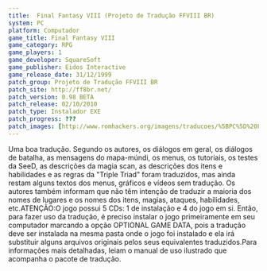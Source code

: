 ```yaml
---
title:  Final Fantasy VIII (Projeto de Tradução FFVIII BR)
system: PC
platform: Computador
game_title: Final Fantasy VIII
game_category: RPG
game_players: 1
game_developer: SquareSoft
game_publisher: Eidos Interactive
game_release_date: 31/12/1999
patch_group: Projeto de Tradução FFVIII BR
patch_site: http://ff8br.net/
patch_version: 0.98 BETA
patch_release: 02/10/2010
patch_type: Instalador EXE
patch_progress: ???
patch_images: [http://www.romhackers.org/imagens/traducoes/%5BPC%5D%20Final%20Fantasy%20VIII%20-%20Projeto%20de%20Tradu%C3%A7%C3%A3o%20FFVIII%20BR%20-%201.jpg,http://www.romhackers.org/imagens/traducoes/%5BPC%5D%20Final%20Fantasy%20VIII%20-%20Projeto%20de%20Tradu%C3%A7%C3%A3o%20FFVIII%20BR%20-%202.jpg,http://www.romhackers.org/imagens/traducoes/%5BPC%5D%20Final%20Fantasy%20VIII%20-%20Projeto%20de%20Tradu%C3%A7%C3%A3o%20FFVIII%20BR%20-%203.jpg]
---
```

Uma boa tradução. Segundo os autores, os diálogos em geral, os diálogos de batalha, as mensagens do mapa-múndi, os menus, os tutoriais, os testes da SeeD, as descrições da magia scan, as descrições dos itens e habilidades e as regras da "Triple Triad" foram traduzidos, mas ainda restam alguns textos dos menus, gráficos e vídeos sem tradução. Os autores também informam que não têm intenção de traduzir a maioria dos nomes de lugares e os nomes dos itens, magias, ataques, habilidades, etc.ATENÇÃO:O jogo possui 5 CDs: 1 de instalação e 4 do jogo em si. Então, para fazer uso da tradução, é preciso instalar o jogo primeiramente em seu computador marcando a opção OPTIONAL GAME DATA, pois a tradução deve ser instalada na mesma pasta onde o jogo foi instalado e ela irá substituir alguns arquivos originais pelos seus equivalentes traduzidos.Para informações mais detalhadas, leiam o manual de uso ilustrado que acompanha o pacote de tradução.